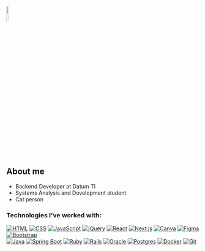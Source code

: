 <img width="10%" height="auto" src="https://github.com/user-attachments/assets/41cca196-a673-4c88-b4f5-c57b29c4087e"/>

## About me
- Backend Developer at Datum TI  
- Systems Analysis and Development student  
- Cat person  

### Technologies I've worked with:
[![HTML](https://img.shields.io/badge/HTML-4A5283.svg?logo=html5&logoColor=white)](#)
[![CSS](https://img.shields.io/badge/CSS-4A5283?logo=css3&logoColor=fff)](#)
[![JavaScript](https://img.shields.io/badge/JavaScript-4A5283?logo=javascript&logoColor=fff)](#)
[![jQuery](https://img.shields.io/badge/jQuery-4A5283?logo=jquery&logoColor=fff)](#)
[![React](https://img.shields.io/badge/React-4A5283.svg?logo=react&logoColor=fff)](#)
[![Next.js](https://img.shields.io/badge/Next.js-4A5283?logo=next.js&logoColor=white)](#)
[![Canva](https://img.shields.io/badge/Canva-4A5283.svg?&logo=Canva&logoColor=white)](#)
[![Figma](https://img.shields.io/badge/Figma-4A5283?logo=figma&logoColor=white)](#)
[![Bootstrap](https://img.shields.io/badge/Bootstrap-4A5283?logo=bootstrap&logoColor=fff)](#)  
[![Java](https://img.shields.io/badge/Java-4A5283.svg?logo=openjdk&logoColor=white)](#)
[![Spring Boot](https://img.shields.io/badge/Spring%20Boot-4A5283?logo=springboot&logoColor=fff)](#)
[![Ruby](https://img.shields.io/badge/Ruby-4A5283.svg?&logo=ruby&logoColor=white)](#)
[![Rails](https://img.shields.io/badge/Rails-4A5283.svg?logo=ruby-on-rails&logoColor=white)](#)
[![Oracle](https://img.shields.io/badge/Oracle-4A5283?logo=oracle&logoColor=fff)](#)
[![Postgres](https://img.shields.io/badge/Postgres-4A5283.svg?logo=postgresql&logoColor=white)](#)
[![Docker](https://img.shields.io/badge/Docker-4A5283?logo=docker&logoColor=fff)](#)
[![Git](https://img.shields.io/badge/Git-4A5283?logo=git&logoColor=fff)](#)

<!-- <img src="https://github-readme-stats.vercel.app/api/top-langs/?username=karinasasaki&layout=compact&hide_border=true&title_color=fff&text_color=fff&bg_color=0d1117"/> -->

<!-- ### Studying in this moment:
![Spring Boot](https://img.shields.io/badge/Spring_Boot-6DB33F?style=for-the-badge&logo=spring&logoColor=white)&nbsp; -->

